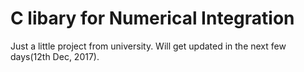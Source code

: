 # C libary for Numerical Integration

Just a little project from university. Will get updated in the next few days(12th Dec, 2017).
